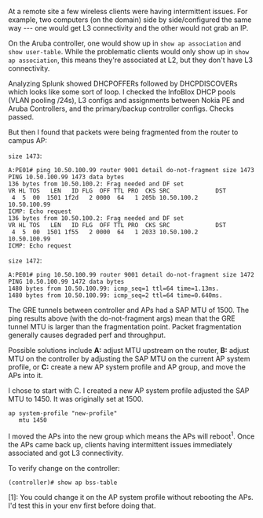 At a remote site a few wireless clients were having intermittent issues. For example, two computers (on the domain) side by side/configured the same way --- one would get L3 connectivity and the other would not grab an IP.

On the Aruba controller, one would show up in `show ap association` and `show user-table`. While the problematic clients would only show up in `show ap association`, this means they're associated at L2, but they don't have L3 connectivity.

Analyzing Splunk showed DHCPOFFERs followed by DHCPDISCOVERs which looks like some sort of loop. I checked the InfoBlox DHCP pools (VLAN pooling /24s), L3 configs and assignments between Nokia PE and Aruba Controllers, and the primary/backup controller configs. Checks passed.

But then I found that packets were being fragmented from the router to campus AP:

`size 1473`:

```
A:PE01# ping 10.50.100.99 router 9001 detail do-not-fragment size 1473 
PING 10.50.100.99 1473 data bytes
136 bytes from 10.50.100.2: Frag needed and DF set
VR HL TOS   LEN   ID FLG  OFF TTL PRO  CKS SRC             DST
 4  5  00  1501 1f2d   2 0000  64   1 205b 10.50.100.2     10.50.100.99
ICMP: Echo request
136 bytes from 10.50.100.2: Frag needed and DF set
VR HL TOS   LEN   ID FLG  OFF TTL PRO  CKS SRC             DST
 4  5  00  1501 1f55   2 0000  64   1 2033 10.50.100.2     10.50.100.99  
ICMP: Echo request
```

`size 1472`:

```
A:PE01# ping 10.50.100.99 router 9001 detail do-not-fragment size 1472 
PING 10.50.100.99 1472 data bytes
1480 bytes from 10.50.100.99: icmp_seq=1 ttl=64 time=1.13ms.
1480 bytes from 10.50.100.99: icmp_seq=2 ttl=64 time=0.640ms.
```

The GRE tunnels between controller and APs had a SAP MTU of 1500. The ping results above (with the do-not-fragment args) mean that the GRE tunnel MTU is larger than the fragmentation point. Packet fragmentation generally causes degraded perf and throughput.

Possible solutions include __A:__ adjust MTU upstream on the router, __B:__ adjust MTU on the controller by adjusting the SAP MTU on the current AP system profile, or __C:__ create a new AP system profile and AP group, and move the APs into it.

I chose to start with C. I created a new AP system profile adjusted the SAP MTU to 1450. It was originally set at 1500. 

```
ap system-profile "new-profile"
   mtu 1450
```

I moved the APs into the new group which means the APs will reboot<sup>1</sup>. Once the APs came back up, clients having intermittent issues immediately associated and got L3 connectivity.

To verify change on the controller:

```
(controller)# show ap bss-table
```

[1]: You could change it on the AP system profile without rebooting the APs. I'd test this in your env first before doing that.
